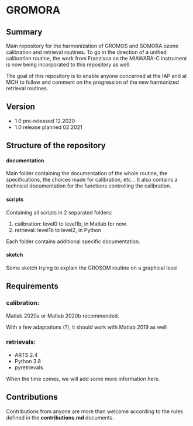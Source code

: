 # GROMORA 

## Summary
Main repository for the harmonization of GROMOS and SOMORA ozone calibration and retrieval routines. To go in the direction of a unified calibration routine, the work from Franzisca on the MIAWARA-C instrument is now being incorporated to this repository as well. 

The goal of this repository is to enable anyone concerned at the IAP and at MCH to follow and comment on the progression of the new harmonized retrieval routines.

## Version
* 1.0 pre-released 12.2020
* 1.0 release planned 02.2021

## Structure of the repository
#### documentation 
Main folder containing the documentation of the whole routine, the specifications, the choices made for calibration, etc... It also contains a technical documentation for the functions controlling the calibration. 

#### scripts
Containing all scripts in 2 separated folders: 
1. calibration: level0 to level1b, in Matlab for now. 
2. retrieval: level1b to level2, in Python

Each folder contains additional specific documentation. 

#### sketch

Some sketch trying to explain the GROSOM routine on a graphical level

## Requirements

### calibration: 
Matlab 2020a or Matlab 2020b recommended. 

With a few adaptations (?), it should work with Matlab 2019 as well

### retrievals:
* ARTS 2.4
* Python 3.8
* pyretrievals

When the time comes, we will add some more information here.

## Contributions
Contributions from anyone are more than welcome according to the rules defined in the **contributions.md** documents.

